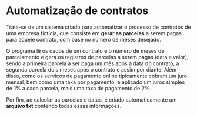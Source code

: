 # Automatização de contratos

Trata-se de um sistema criado para automatizar o processo de contratos de uma empresa fictícia, que consiste em __gerar as parcelas__ a serem pagas para aquele contrato, com base no número de meses desejado.

O programa lê os dados de um contrato e o número de meses de parcelamento e gera os registros de parcelas a serem pagas (data e valor), sendo a primeira parcela a ser paga um mês após a data do contrato, a segunda parcela dois meses após o contrato e assim por diante. Além disso, como os serviços de pagamento online tipicamente cobram um juro mensal, bem como uma taxa por pagamento, é aplicado um juros simples de 1% a cada parcela, mais uma taxa de pagamento de 2%.

Por fim, ao calcular as parcelas e datas, é criado automaticamente um __arquivo txt__ contendo todas essas informações.


